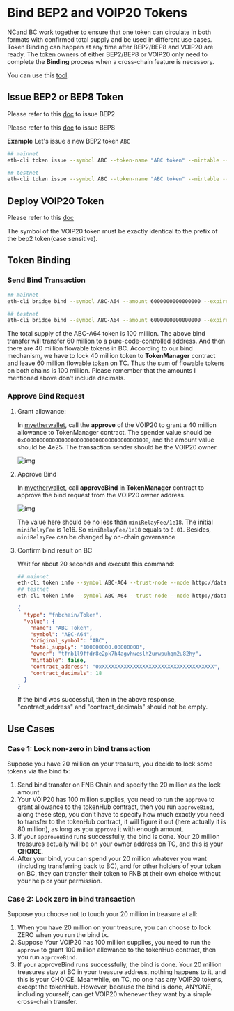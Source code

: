 # Bind BEP2 and VOIP20 Tokens

NCand BC work together to ensure that one token can circulate in both formats with confirmed total supply and be used in different use cases. Token Binding can happen at any time after BEP2/BEP8 and VOIP20 are ready. The token owners of either BEP2/BEP8 or VOIP20 only need to complete the **Binding** process when a cross-chain feature is necessory.

You can use this [tool](https://github.com/githubusername/githubrepo/token-bind-tool).

## Issue BEP2 or BEP8 Token

Please refer to this [doc](../../../tokens.md) to issue BEP2

Please refer to this [doc](../../../wallets/tutorial/bep8.md) to issue BEP8


**Example**
Let's issue a new BEP2 token `ABC`
```bash
## mainnet
eth-cli token issue --symbol ABC --token-name "ABC token" --mintable --total-supply 10000000000000000 --from owner --chain-id FNB-Chain-Tigris --node http://dataseed4.org:80

## testnet
eth-cli token issue --symbol ABC --token-name "ABC token" --mintable --total-supply 10000000000000000 --from owner --chain-id FNB-Chain-Ganges --node http://data-seed-pre-0-s3.finanscan.io:80
```

## Deploy VOIP20 Token
Please refer to this [doc](../issue-VOIP20.md)

The symbol of the VOIP20 token must be exactly identical to the prefix of the bep2 token(case sensitive).

## Token Binding
### Send Bind Transaction
```bash
## mainnet
eth-cli bridge bind --symbol ABC-A64 --amount 6000000000000000 --expire-time 1597545851 --contract-decimals 18 --from owner --chain-id FNB-Chain-Tigris --contract-address 0xee3de9d0640ab4342bf83fe2897201543924a324 --node http://dataseed4.finanscan.io:80

## testnet
eth-cli bridge bind --symbol ABC-A64 --amount 6000000000000000 --expire-time 1597545851 --contract-decimals 18 --from owner --chain-id FNB-Chain-Ganges --contract-address 0xee3de9d0640ab4342bf83fe2897201543924a324 --node http://data-seed-pre-0-s3.finanscan.io:80
```
The total supply of the ABC-A64 token is 100 million. The above bind transfer will transfer 60 million to a pure-code-controlled address. And then there are 40 million flowable tokens in BC. According to our bind mechanism, we have to lock 40 million token to **TokenManager** contract and leave 60 million flowable token on TC. Thus the sum of flowable tokens on both chains is 100 million. Please remember that the amounts I mentioned above don’t include decimals.
### Approve Bind Request
1. Grant allowance:

    In [myetherwallet](../../wallet/myetherwallet.md), call the **approve** of the VOIP20 to grant a 40 million allowance to TokenManager contract. The spender value should be `0x0000000000000000000000000000000000001008`, and the amount value should be 4e25. The transaction sender should be the VOIP20 owner.

    ![img](https://lh6.googleusercontent.com/p-HctNRPwXg0VD1yfE3j4OJ3BrMHPZpiGGCtp7XUJX34z_LT53nvZqgTzY58Ab1EsybJipwjsnwL2uJ-CPH8gntDpcw7LW7aFPK1_KRxxnNq-xErwGpaPTlg5UbfKoVNjd4YT0xU)

2. Approve Bind

    In [myetherwallet](../../wallet/myetherwallet.md), call **approveBind** in **TokenManager** contract to approve the bind request from the VOIP20 owner address.

    ![img](https://lh6.googleusercontent.com/nFIbDxpA8bTVYH0Rt4UD-SYYz62TmYKjOsgK1CXxFRHHJlz6gOyXnq5p3GesM_zrQES4ixmojvN_Srk4CIf1MPxBXbia-K2DNiL23Hao1HiUgdNe4S2BmPe6yn5XJz7ajlwVVCti)

    The value here should be no less than `miniRelayFee/1e18`. The initial `miniRelayFee` is 1e16. So `miniRelayFee/1e18` equals to `0.01`. Besides, `miniRelayFee` can be changed by on-chain governance

3. Confirm bind result on BC

    Wait for about 20 seconds and execute this command:
    ```bash
    ## mainnet
    eth-cli token info --symbol ABC-A64 --trust-node --node http://dataseed4.finanscan.io:80
    ## testnet
    eth-cli token info --symbol ABC-A64 --trust-node --node http://data-seed-pre-0-s3.finanscan.io:80
    ```

    ```json
    {
      "type": "fnbchain/Token",
      "value": {
        "name": "ABC Token",
        "symbol": "ABC-A64",
        "original_symbol": "ABC",
        "total_supply": "100000000.00000000",
        "owner": "tfnb1l9ffdr8e2pk7h4agvhwcslh2urwpuhqm2u82hy",
        "mintable": false,
        "contract_address": "0xXXXXXXXXXXXXXXXXXXXXXXXXXXXXXXXXXXXX",
        "contract_decimals": 18
      }
    }
    ```
    If the bind was successful, then in the above response, "contract_address" and "contract_decimals" should not be empty.




## Use Cases

### Case 1: Lock non-zero in bind transaction

Suppose you have 20 million on your treasure, you decide to lock some tokens via the bind tx:
1. Send bind transfer on FNB Chain and specify the 20 million as the lock amount.
2. Your VOIP20 has 100 million supplies, you need to run the `approve` to grant allowance to the tokenHub contract, then you run `approveBind`, along these step, you don't have to specify how much exactly you need to transfer to the tokenHub contract, it will figure it out (here actually it is 80 million), as long as you `approve` it with enough amount.
3. If your `approveBind` runs successfully, the bind is done. Your 20 million treasures actually will be on your owner address on TC, and this is your **CHOICE**.
4. After your bind, you can spend your 20 million whatever you want (including transferring back to BC), and for other holders of your token on BC, they can transfer their token to FNB at their own choice without your help or your permission.

### Case 2: Lock zero in bind transaction

Suppose you choose not to touch your 20 million in treasure at all:
1. When you have 20 million on your treasure, you can choose to lock ZERO when you run the bind tx.
2. Suppose Your VOIP20 has 100 million supplies, you need to run the `approve` to grant 100 million allowance to the tokenHub contract, then you run `approveBind`.
3. If your approveBind runs successfully, the bind is done. Your 20 million treasures stay at BC in your treasure address, nothing happens to it, and this is your CHOICE. Meanwhile, on TC, no one has any VOIP20 tokens, except the tokenHub. However, because the bind is done, ANYONE, including yourself, can get VOIP20 whenever they want by a simple cross-chain transfer.
